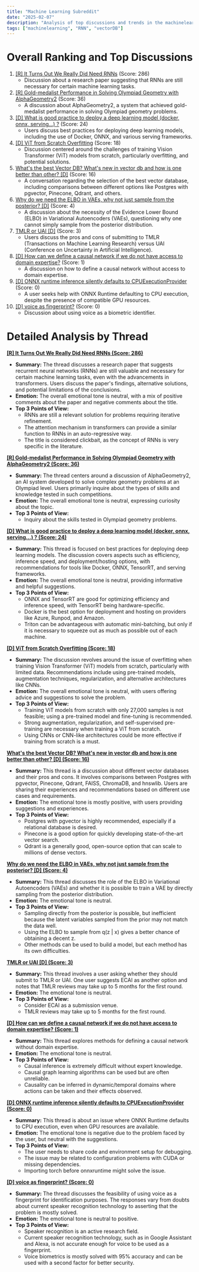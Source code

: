 ```yaml
---
title: "Machine Learning Subreddit"
date: "2025-02-07"
description: "Analysis of top discussions and trends in the machinelearning subreddit"
tags: ["machinelearning", "RNN", "vectorDB"]
---
```


# Overall Ranking and Top Discussions
1.  [[R] It Turns Out We Really Did Need RNNs](https://www.reddit.com/r/MachineLearning/comments/1ijjq5y/r_it_turns_out_we_really_did_need_rnns/) (Score: 286)
    *   Discussion about a research paper suggesting that RNNs are still necessary for certain machine learning tasks.
2.  [[R] Gold-medalist Performance in Solving Olympiad Geometry with AlphaGeometry2](https://www.reddit.com/r/MachineLearning/comments/1ijpmfg/r_goldmedalist_performance_in_solving_olympiad/) (Score: 36)
    *   A discussion about AlphaGeometry2, a system that achieved gold-medalist performance in solving Olympiad geometry problems.
3.  [[D] What is good practice to deploy a deep learning model  (docker, onnx, serving...) ?](https://www.reddit.com/r/MachineLearning/comments/1ijr075/d_what_is_good_practice_to_deploy_a_deep_learning/) (Score: 24)
    *   Users discuss best practices for deploying deep learning models, including the use of Docker, ONNX, and various serving frameworks.
4.  [[D] ViT from Scratch Overfitting](https://www.reddit.com/r/MachineLearning/comments/1ijr0ap/d_vit_from_scratch_overfitting/) (Score: 18)
    *   Discussion centered around the challenges of training Vision Transformer (ViT) models from scratch, particularly overfitting, and potential solutions.
5.  [What's the best Vector DB? What's new in vector db and how is one better than other? [D]](https://www.reddit.com/r/MachineLearning/comments/1ijxrqj/whats_the_best_vector_db_whats_new_in_vector_db/) (Score: 16)
    *   A conversation regarding the selection of the best vector database, including comparisons between different options like Postgres with pgvector, Pinecone, Qdrant, and others.
6.  [Why do we need the ELBO in VAEs, why not just sample from the posterior? [D]](https://www.reddit.com/r/MachineLearning/comments/1ik17hx/why_do_we_need_the_elbo_in_vaes_why_not_just/) (Score: 4)
    *   A discussion about the necessity of the Evidence Lower Bound (ELBO) in Variational Autoencoders (VAEs), questioning why one cannot simply sample from the posterior distribution.
7.  [TMLR or UAI [D]](https://www.reddit.com/r/MachineLearning/comments/1ijv9px/tmlr_or_uai_d/) (Score: 3)
    *   Users discuss the pros and cons of submitting to TMLR (Transactions on Machine Learning Research) versus UAI (Conference on Uncertainty in Artificial Intelligence).
8.  [[D] How can we define a causal network if we do not have access to domain expertise?](https://www.reddit.com/r/MachineLearning/comments/1ik0xbf/d_how_can_we_define_a_causal_network_if_we_do_not/) (Score: 1)
    *   A discussion on how to define a causal network without access to domain expertise.
9.  [[D] ONNX runtime inference silently defaults to CPUExecutionProvider](https://www.reddit.com/r/MachineLearning/comments/1ijl7r8/d_onnx_runtime_inference_silently_defaults_to/) (Score: 0)
    *   A user seeks help with ONNX Runtime defaulting to CPU execution, despite the presence of compatible GPU resources.
10. [[D] voice as fingerprint?](https://www.reddit.com/r/MachineLearning/comments/1ijsfjr/d_voice_as_fingerprint/) (Score: 0)
    *   Discussion about using voice as a biometric identifier.

# Detailed Analysis by Thread
**[[R] It Turns Out We Really Did Need RNNs (Score: 286)](https://www.reddit.com/r/MachineLearning/comments/1ijjq5y/r_it_turns_out_we_really_did_need_rnns/)**
*  **Summary:** The thread discusses a research paper that suggests recurrent neural networks (RNNs) are still valuable and necessary for certain machine learning tasks, even with the advancements in transformers. Users discuss the paper's findings, alternative solutions, and potential limitations of the conclusions.
*  **Emotion:** The overall emotional tone is neutral, with a mix of positive comments about the paper and negative comments about the title.
*  **Top 3 Points of View:**
    *   RNNs are still a relevant solution for problems requiring iterative refinement.
    *   The attention mechanism in transformers can provide a similar function to RNNs in an auto-regressive way.
    *   The title is considered clickbait, as the concept of RNNs is very specific in the literature.

**[[R] Gold-medalist Performance in Solving Olympiad Geometry with AlphaGeometry2 (Score: 36)](https://www.reddit.com/r/MachineLearning/comments/1ijpmfg/r_goldmedalist_performance_in_solving_olympiad/)**
*  **Summary:** The thread centers around a discussion of AlphaGeometry2, an AI system developed to solve complex geometry problems at an Olympiad level. Users primarily inquire about the types of skills and knowledge tested in such competitions.
*  **Emotion:** The overall emotional tone is neutral, expressing curiosity about the topic.
*  **Top 3 Points of View:**
    *   Inquiry about the skills tested in Olympiad geometry problems.

**[[D] What is good practice to deploy a deep learning model  (docker, onnx, serving...) ? (Score: 24)](https://www.reddit.com/r/MachineLearning/comments/1ijr075/d_what_is_good_practice_to_deploy_a_deep_learning/)**
*  **Summary:** This thread is focused on best practices for deploying deep learning models. The discussion covers aspects such as efficiency, inference speed, and deployment/hosting options, with recommendations for tools like Docker, ONNX, TensorRT, and serving frameworks.
*  **Emotion:** The overall emotional tone is neutral, providing informative and helpful suggestions.
*  **Top 3 Points of View:**
    *   ONNX and TensorRT are good for optimizing efficiency and inference speed, with TensorRT being hardware-specific.
    *   Docker is the best option for deployment and hosting on providers like Azure, Runpod, and Amazon.
    *   Triton can be advantageous with automatic mini-batching, but only if it is necessary to squeeze out as much as possible out of each machine.

**[[D] ViT from Scratch Overfitting (Score: 18)](https://www.reddit.com/r/MachineLearning/comments/1ijr0ap/d_vit_from_scratch_overfitting/)**
*  **Summary:** The discussion revolves around the issue of overfitting when training Vision Transformer (ViT) models from scratch, particularly with limited data. Recommendations include using pre-trained models, augmentation techniques, regularization, and alternative architectures like CNNs.
*  **Emotion:** The overall emotional tone is neutral, with users offering advice and suggestions to solve the problem.
*  **Top 3 Points of View:**
    *   Training ViT models from scratch with only 27,000 samples is not feasible; using a pre-trained model and fine-tuning is recommended.
    *   Strong augmentation, regularization, and self-supervised pre-training are necessary when training a ViT from scratch.
    *   Using CNNs or CNN-like architectures could be more effective if training from scratch is a must.

**[What's the best Vector DB? What's new in vector db and how is one better than other? [D] (Score: 16)](https://www.reddit.com/r/MachineLearning/comments/1ijxrqj/whats_the_best_vector_db_whats_new_in_vector_db/)**
*  **Summary:** This thread is a discussion about different vector databases and their pros and cons. It involves comparisons between Postgres with pgvector, Pinecone, Qdrant, FAISS, ChromaDB, and hnswlib. Users are sharing their experiences and recommendations based on different use cases and requirements.
*  **Emotion:** The emotional tone is mostly positive, with users providing suggestions and experiences.
*  **Top 3 Points of View:**
    *   Postgres with pgvector is highly recommended, especially if a relational database is desired.
    *   Pinecone is a good option for quickly developing state-of-the-art vector search.
    *   Qdrant is a generally good, open-source option that can scale to millions of dense vectors.

**[Why do we need the ELBO in VAEs, why not just sample from the posterior? [D] (Score: 4)](https://www.reddit.com/r/MachineLearning/comments/1ik17hx/why_do_we_need_the_elbo_in_vaes_why_not_just/)**
*  **Summary:** This thread discusses the role of the ELBO in Variational Autoencoders (VAEs) and whether it is possible to train a VAE by directly sampling from the posterior distribution.
*  **Emotion:** The emotional tone is neutral.
*  **Top 3 Points of View:**
    *   Sampling directly from the posterior is possible, but inefficient because the latent variables sampled from the prior may not match the data well.
    *   Using the ELBO to sample from q(z | x) gives a better chance of obtaining a decent z.
    *    Other methods can be used to build a model, but each method has its own difficulties.

**[TMLR or UAI [D] (Score: 3)](https://www.reddit.com/r/MachineLearning/comments/1ijv9px/tmlr_or_uai_d/)**
*  **Summary:** This thread involves a user asking whether they should submit to TMLR or UAI. One user suggests ECAI as another option and notes that TMLR reviews may take up to 5 months for the first round.
*  **Emotion:** The emotional tone is neutral.
*  **Top 3 Points of View:**
    *   Consider ECAI as a submission venue.
    *   TMLR reviews may take up to 5 months for the first round.

**[[D] How can we define a causal network if we do not have access to domain expertise? (Score: 1)](https://www.reddit.com/r/MachineLearning/comments/1ik0xbf/d_how_can_we_define_a_causal_network_if_we_do_not/)**
*  **Summary:** This thread explores methods for defining a causal network without domain expertise.
*  **Emotion:** The emotional tone is neutral.
*  **Top 3 Points of View:**
    *   Causal inference is extremely difficult without expert knowledge.
    *   Causal graph learning algorithms can be used but are often unreliable.
    *   Causality can be inferred in dynamic/temporal domains where actions can be taken and their effects observed.

**[[D] ONNX runtime inference silently defaults to CPUExecutionProvider (Score: 0)](https://www.reddit.com/r/MachineLearning/comments/1ijl7r8/d_onnx_runtime_inference_silently_defaults_to/)**
*  **Summary:** This thread is about an issue where ONNX Runtime defaults to CPU execution, even when GPU resources are available.
*  **Emotion:** The emotional tone is negative due to the problem faced by the user, but neutral with the suggestions.
*  **Top 3 Points of View:**
    *   The user needs to share code and environment setup for debugging.
    *   The issue may be related to configuration problems with CUDA or missing dependencies.
    *   Importing torch before onnxruntime might solve the issue.

**[[D] voice as fingerprint? (Score: 0)](https://www.reddit.com/r/MachineLearning/comments/1ijsfjr/d_voice_as_fingerprint/)**
*  **Summary:** The thread discusses the feasibility of using voice as a fingerprint for identification purposes. The responses vary from doubts about current speaker recognition technology to asserting that the problem is mostly solved.
*  **Emotion:** The emotional tone is neutral to positive.
*  **Top 3 Points of View:**
    *   Speaker recognition is an active research field.
    *   Current speaker recognition technology, such as in Google Assistant and Alexa, is not accurate enough for voice to be used as a fingerprint.
    *   Voice biometrics is mostly solved with 95% accuracy and can be used with a second factor for better security.
